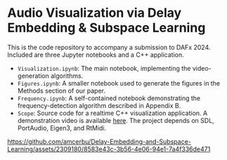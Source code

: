 # Audio Visualization via Delay Embedding & Subspace Learning

This is the code repository to accompany a submission to DAFx 2024. Included are three Jupyter notebooks and a C++ application.

- `Visualization.ipynb`: The main notebook, implementing the video-generation algorithms. 
- `Figures.ipynb`: A smaller notebook used to generate the figures in the Methods section of our paper.
- `Frequency.ipynb`: A self-contained notebook demonstrating the frequency-detection algorithm described in Appendix B.
- `Scope`: Source code for a realtime C++ visualization application. A demonstration video is available [here](https://youtu.be/Sl570aeDftM). The project depends on SDL, PortAudio, Eigen3, and RtMidi. 



https://github.com/amcerbu/Delay-Embedding-and-Subspace-Learning/assets/2309180/8583e43c-3b56-4e06-94e1-7a4f336de471

